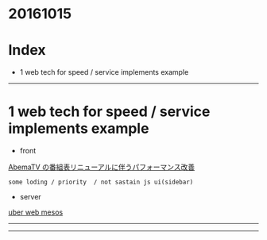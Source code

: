 # 20161015

# Index
- 1 web tech for speed / service implements example



----------------------------
# 1 web tech for speed / service implements example

- front

[AbemaTV の番組表リニューアルに伴うパフォーマンス改善](http://qiita.com/keyi8773/items/f435f062afa7c5dc8e13)

	some loding / priority  / not sastain js ui(sidebar)

- server

[uber web mesos](http://highscalability.com/blog/2016/9/28/how-uber-manages-a-million-writes-per-second-using-mesos-and.html)







----------------------------



----------------------------



